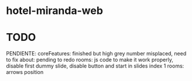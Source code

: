 # hotel-miranda-web

# TODO

PENDIENTE:
    coreFeatures: finished but high grey number misplaced, need to fix
    about: pending to redo
    rooms: js code to make it work properly, disable first dummy slide, disable button and start in slides index 1
    rooms: arrows position